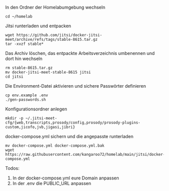 In den Ordner der Homelabumgebung wechseln
```
cd ~/homelab
```
Jitsi runterladen und entpacken
```
wget https://github.com/jitsi/docker-jitsi-meet/archive/refs/tags/stable-8615.tar.gz
tar -xvzf stable*
```
Das Archiv löschen, das entpackte Arbeitsverzeichnis umbenennen und dort hin wechseln
```
rm stable-8615.tar.gz
mv docker-jitsi-meet-stable-8615 jitsi
cd jitsi
```
Die Environment-Datei aktivieren und sichere Passwörter definieren
```
cp env.example .env
./gen-passwords.sh
```
Konfigurationsordner anlegen
```
mkdir -p ~/.jitsi-meet-cfg/{web,transcripts,prosody/config,prosody/prosody-plugins-custom,jicofo,jvb,jigasi,jibri}
```
docker-compose.yml sichern und die angepasste runterladen
```
mv docker-compose.yml docker-compose.yml.bak
wget https://raw.githubusercontent.com/kangaroo72/homelab/main/jitsi/docker-compose.yml
```

Todos:

1. In der docker-compose.yml eure Domain anpassen
2. In der .env die PUBLIC_URL anpassen
